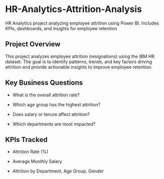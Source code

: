 # HR-Analytics-Attrition-Analysis
HR Analytics project analyzing employee attrition using Power BI. Includes KPIs, dashboards, and insights for employee retention

## Project Overview

This project analyzes employee attrition (resignations) using the IBM HR dataset. The goal is to identify patterns, trends, and key factors driving attrition and provide actionable insights to improve employee retention.

## Key Business Questions

- What is the overall attrition rate?

- Which age group has the highest attrition?

- Does salary or tenure affect attrition?

- Which departments are most impacted? 

## KPIs Tracked

- Attrition Rate (%)

- Average Monthly Salary

- Attrition by Department, Age Group, Gender
